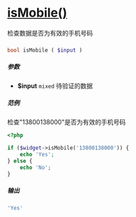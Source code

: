 [isMobile()](http://twinh.github.com/widget/api/isMobile)
=========================================================

检查数据是否为有效的手机号码

### 
```php
bool isMobile ( $input )
```

##### 参数
* **$input** `mixed` 待验证的数据

##### 范例
检查"13800138000"是否为有效的手机号码
```php
<?php
 
if ($widget->isMobile('13800138000')) {
    echo 'Yes';
} else {
    echo 'No';
}
```
##### 输出
```php
'Yes'
```
